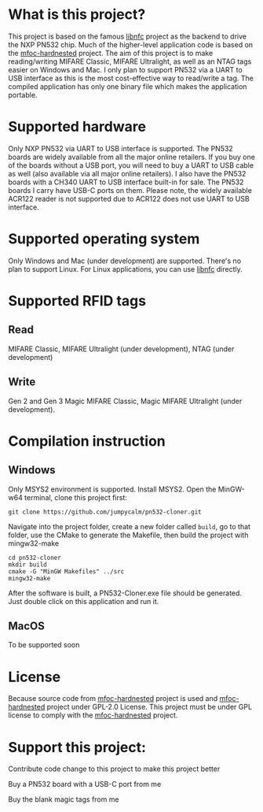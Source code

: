# What is this project?
This project is based on the famous [libnfc](https://github.com/nfc-tools/libnfc) project as the backend to drive the NXP PN532 chip. Much of the higher-level application code is based on the [mfoc-hardnested](https://github.com/nfc-tools/mfoc-hardnested) project.
The aim of this project is to make reading/writing MIFARE Classic, MIFARE Ultralight, as well as an NTAG tags easier on Windows and Mac.
I only plan to support PN532 via a UART to USB interface as this is the most cost-effective way to read/write a tag. 
The compiled application has only one binary file which makes the application portable.

# Supported hardware

Only NXP PN532 via UART to USB interface is supported. The PN532 boards are widely available from all the major online retailers. If you buy one of the boards without a USB port, you will need to buy a UART to USB cable as well (also available via all major online retailers). I also have the PN532 boards with a CH340 UART to USB interface built-in for sale. The PN532 boards I carry have USB-C ports on them. Please note, the widely available ACR122 reader is not supported due to ACR122 does not use UART to USB interface.

# Supported operating system

Only Windows and Mac (under development) are supported. There's no plan to support Linux. For Linux applications, you can use [libnfc](https://github.com/nfc-tools/libnfc) directly.

# Supported RFID tags
## Read
MIFARE Classic, MIFARE Ultralight (under development), NTAG (under development)
## Write
Gen 2 and Gen 3 Magic MIFARE Classic, Magic MIFARE Ultralight (under development).

# Compilation instruction

## Windows

Only MSYS2 environment is supported. Install MSYS2. Open the MinGW-w64 terminal, clone this project first:
```
git clone https://github.com/jumpycalm/pn532-cloner.git
```
Navigate into the project folder, create a new folder called `build`, go to that folder, use the CMake to generate the Makefile, then build the project with mingw32-make
```
cd pn532-cloner
mkdir build
cmake -G "MinGW Makefiles" ../src
mingw32-make
```
After the software is built, a PN532-Cloner.exe file should be generated. Just double click on this application and run it.


## MacOS

To be supported soon

# License

Because source code from [mfoc-hardnested](https://github.com/nfc-tools/mfoc-hardnested) project is used and [mfoc-hardnested](https://github.com/nfc-tools/mfoc-hardnested) project under GPL-2.0 License. This project must be under GPL license to comply with the [mfoc-hardnested](https://github.com/nfc-tools/mfoc-hardnested) project.

# Support this project:

Contribute code change to this project to make this project better

Buy a PN532 board with a USB-C port from me

Buy the blank magic tags from me

